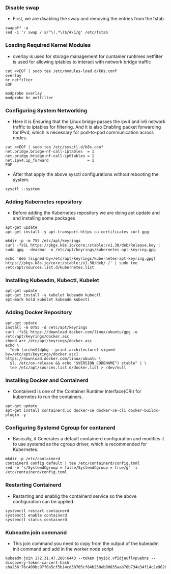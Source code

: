 ### Disable swap

- First, we are disabling the swap and removing the entries from the fstab

```
swapoff -a
sed -i '/ swap / s/^\(.*\)$/#\1/g' /etc/fstab
```
### Loading Required Kernel Modules

- overlay is used for storage management for cuntainer runtimes
netfilter is used for allowing iptables to interact with network bridge traffic

```
cat <<EOF | sudo tee /etc/modules-load.d/k8s.conf
overlay
br_netfilter
EOF
```
```
modprobe overlay
modprobe br_netfilter
```

### Configuring System Networking

- Here it is Ensuring that the Linux bridge passes the ipv4 and iv6 network traffic to iptables for filtering. And it is also Enabling packet forwarding for IPv4, which is necessary for pod-to-pod communication across nodes.

```  
cat <<EOF | sudo tee /etc/sysctl.d/k8s.conf
net.bridge.bridge-nf-call-iptables  = 1
net.bridge.bridge-nf-call-ip6tables = 1
net.ipv4.ip_forward                 = 1
EOF
```
- After that apply the above sysctl configurations without rebooting the system.

```
sysctl --system
```

### Adding Kubernetes repository

- Before adding the Kubernetes repository we are doing apt update and and installing some packages

```
apt-get update
apt-get install -y apt-transport-https ca-certificates curl gpg

mkdir -p -m 755 /etc/apt/keyrings
curl -fsSL https://pkgs.k8s.io/core:/stable:/v1.30/deb/Release.key | sudo gpg --dearmor -o /etc/apt/keyrings/kubernetes-apt-keyring.gpg

echo 'deb [signed-by=/etc/apt/keyrings/kubernetes-apt-keyring.gpg] https://pkgs.k8s.io/core:/stable:/v1.30/deb/ /' | sudo tee /etc/apt/sources.list.d/kubernetes.list
```

### Installing Kubeadm, Kubectl, Kubelet

```
apt-get update
apt-get install -y kubelet kubeadm kubectl
apt-mark hold kubelet kubeadm kubectl
```

### Adding Docker Repository

```
apt-get update
install -m 0755 -d /etc/apt/keyrings
curl -fsSL https://download.docker.com/linux/ubuntu/gpg -o /etc/apt/keyrings/docker.asc
chmod a+r /etc/apt/keyrings/docker.asc
echo \
  "deb [arch=$(dpkg --print-architecture) signed-by=/etc/apt/keyrings/docker.asc] https://download.docker.com/linux/ubuntu \
  $(. /etc/os-release && echo "$VERSION_CODENAME") stable" | \
  tee /etc/apt/sources.list.d/docker.list > /dev/null
```
### Installing Docker and Containerd

- Containerd is one of the Container Runtime Interface(CRI) for kubernetes to run the containers.

```
apt-get update
apt-get install containerd.io docker-ce docker-ce-cli docker-buildx-plugin -y
```
### Configuring Systemd Cgroup for contanerd

- Basically, it Generates a default containerd configuration and modifies it to use systemd as the cgroup driver, which is recommended for Kubernetes.

```
mkdir -p /etc/containerd
containerd config default | tee /etc/containerd/config.toml
sed -e 's/SystemdCgroup = false/SystemdCgroup = true/g' -i /etc/containerd/config.toml
```
### Restarting Containerd

- Restarting and enablig the containerd service so the above configuration can be applied.

```
systemctl restart containerd
systemctl enable containerd
systemctl status containerd
```  
### Kubeadm join command

- This join command you need to copy from the output of the kubeadm init command and add in the worker node script

```
kubeadm join 172.31.47.208:6443 --token jmyi6c.vfidjauflvpuebns --discovery-token-ca-cert-hash sha256:76c409bc97f0a5cf5b14cd30705cf84b250eb90835aab70b734e34f14c2e9628
```
